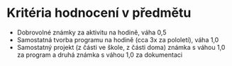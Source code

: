 # Kritéria hodnocení v předmětu

- Dobrovolné známky za aktivitu na hodině, váha 0,5
- Samostatná tvorba programu na hodině (cca 3x za pololetí), váha 1,0
- Samostatný projekt (z části ve škole, z části doma) známka s váhou 1,0 za program a druhá známka s váhou 1,0 za dokumentaci
